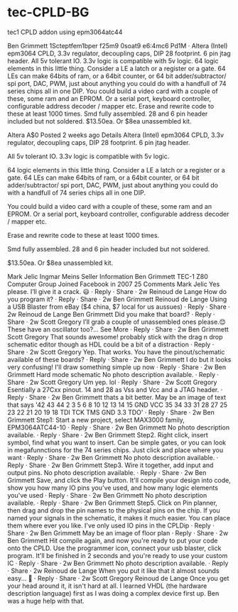 # tec-CPLD-BG
tec1 CPLD addon using epm3064atc44

Ben Grimmett
1Scteptfem1bper f25m9 0soat9 e6:4mc6 Pd1M  · 
Altera (Intel) epm3064 CPLD, 3.3v regulator, decoupling caps, DIP 28 footprint. 6 pin jtag header. 
All 5v tolerant IO. 3.3v logic is compatible with 5v logic. 
64 logic elements in this little thing. Consider a LE a latch or a register or a gate.  64 LEs can make 64bits of ram, or a 64bit counter, or 64 bit adder/subtractor/ spi port, DAC, PWM, just about anything you could do with a handfull of 74 series chips all in one DIP. 
You could build a video card with a couple of these, some ram and an EPROM. Or a serial port, keyboard controller, configurable address decoder / mapper etc. 
Erase and rewrite code to these at least 1000 times.
Smd fully assembled. 28 and 6 pin header included but not soldered. 
$13.50ea. Or $8ea unassembled kit. 


Altera
A$0
Posted 2 weeks ago
Details
Altera (Intel) epm3064 CPLD, 3.3v regulator, decoupling caps, DIP 28 footprint. 6 pin jtag header. 

All 5v tolerant IO. 3.3v logic is compatible with 5v logic. 

64 logic elements in this little thing. Consider a LE a latch or a register or a gate.  64 LEs can make 64bits of ram, or a 64bit counter, or 64 bit adder/subtractor/ spi port, DAC, PWM, just about anything you could do with a handfull of 74 series chips all in one DIP. 

You could build a video card with a couple of these, some ram and an EPROM. Or a serial port, keyboard controller, configurable address decoder / mapper etc. 

Erase and rewrite code to these at least 1000 times.

Smd fully assembled. 28 and 6 pin header included but not soldered. 

$13.50ea. Or $8ea unassembled kit. 

Mark Jelic Ingmar Meins
Seller Information
Ben Grimmett
TEC-1 Z80 Computer Group
Joined Facebook in 2007
25 Comments
Mark Jelic
Yes please. I’ll give it a crack. 😃
 · Reply · Share · 2w
Reinoud de Lange
How do you program it?
 · Reply · Share · 2w
Ben Grimmett
Reinoud de Lange Using a USB Blaster from eBay ($4 china, $7 local for us aussues)
 · Reply · Share · 2w
Reinoud de Lange
Ben Grimmett Did you make that board?
 · Reply · Share · 2w
Scott Gregory
I’ll grab a couple of unassembled ones please.😊
These have an oscillator too?… See More
 · Reply · Share · 2w
Ben Grimmett
Scott Gregory That sounds awesome! probably stick with the drag n drop schematic editor though as HDL could be a bit of a distraction
 · Reply · Share · 2w
Scott Gregory
Yep. That works. You have the pinout/schematic available of these boards?
 · Reply · Share · 2w
Ben Grimmett
I do but it looks very confusing! I'll draw something simple up now
 · Reply · Share · 2w
Ben Grimmett
Hard mode schematic
No photo description available.
 · Reply · Share · 2w
Scott Gregory
Um yep. lol
 · Reply · Share · 2w
Scott Gregory
Esentially a 27Cxx pinout. 14 and 28 as Vss and Vcc and a JTAG header.
 · Reply · Share · 2w
Ben Grimmett
thats a bit better.
May be an image of text that says '42 43 44 2 3 5 6 8 10 12 13 14 15 GND VCC 35 34 33 31 28 27 25 23 22 21 20 19 18 TDI TCK TMS GND 3.3 TDO'
 · Reply · Share · 2w
Ben Grimmett
Step1: Start a new project, select MAX3000 family, EPM3064ATC44-10
 · Reply · Share · 2w
Ben Grimmett
No photo description available.
 · Reply · Share · 2w
Ben Grimmett
Step2. Right click, insert symbol, find what you want to insert. Can be simple gates, or you can look in megafunnctions for the 74 series chips. Just click and place where you want
 · Reply · Share · 2w
Ben Grimmett
No photo description available.
 · Reply · Share · 2w
Ben Grimmett
Step3. Wire it together, add input and output pins.
No photo description available.
 · Reply · Share · 2w
Ben Grimmett
Save, and click the Play button. It'll compile your design into code, show you how many IO pins you've used, and how many logic elements you've used
 · Reply · Share · 2w
Ben Grimmett
No photo description available.
 · Reply · Share · 2w
Ben Grimmett
Step5. Click on Pin planner, then drag and drop the pin names to the physical pins on the chip. If you named your signals in the schematic, it makes it much easier. You can place them where ever you like. I've only used IO pins in the CPLDip
 · Reply · Share · 2w
Ben Grimmett
May be an image of floor plan
 · Reply · Share · 2w
Ben Grimmett
Hit compile again, and now you're ready to put your code onto the CPLD. Use the programmer icon, connect your usb blaster, click program. It'll be finished in 2 seconds and you're ready to use your custom IC
 · Reply · Share · 2w
Ben Grimmett
No photo description available.
 · Reply · Share · 2w
Reinoud de Lange
When you put it like that it almost sounds easy... 🙂
 · Reply · Share · 2w
Scott Gregory
Reinoud de Lange Once you get your head around it, it isn't hard at all. I learned VHDL (the hardware description language) first as I was doing a complex device first up. Ben was a huge help with that.
